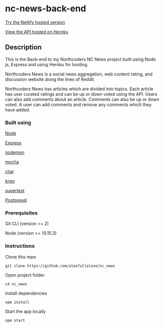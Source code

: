 # nc-news-back-end

[Try the Netlify hosted version](https://alex-nc-news.netlify.com/)

[View the API hosted on Heroku](https://thawing-fortress-68943.herokuapp.com/api/articles)

## Description

This is the Back-end to my Northcoders NC News project built using Node js, Express and using Heroku for hosting.

Northcoders News is a social news aggregation, web content rating, and discussion website along the lines of Reddit.

Northcoders News has articles which are divided into topics. Each article has user curated ratings and can be up or down voted using the API. Users can also add comments about an article. Comments can also be up or down voted. A user can add comments and remove any comments which they have added.

### Built using

[Node](https://nodejs.org/en/)

[Express](https://expressjs.com/)

[nodemon](https://nodemon.io/)

[mocha](https://mochajs.org/)

[chai](https://www.chaijs.com/)

[knex](https://knexjs.org/)

[supertest](https://github.com/visionmedia/supertest)

[Postgresql](https://www.postgresql.org/)

### Prerequisites

Git CLI (version >= 2)

Node (version >= 10.15.3)

### Instructions

Clone this repo

```
git clone https://github.com/alexfullalove/nc_news
```

Open project folder

```
cd nc_news
```

Install dependencies

```
npm install
```

Start the app locally

```
npm start
```
